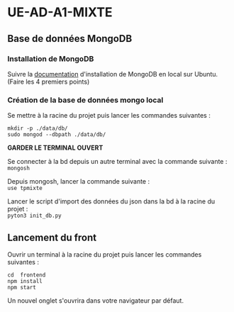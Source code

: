 # UE-AD-A1-MIXTE


## Base de données MongoDB
### Installation de MongoDB
Suivre la [documentation](https://www.mongodb.com/docs/manual/tutorial/install-mongodb-on-ubuntu/) d'installation de MongoDB en local sur Ubuntu. (Faire les 4 premiers points)

### Création de la base de données mongo local
Se mettre à la racine du projet puis lancer les commandes suivantes :
```
mkdir -p ./data/db/ 
sudo mongod --dbpath ./data/db/
```
 **GARDER LE TERMINAL OUVERT**

Se connecter à la bd depuis un autre terminal avec la commande suivante :  
`mongosh`

Depuis mongosh, lancer la commande suivante :   
```use tpmixte```

Lancer le script d'import des données du json dans la bd à la racine du projet :   
``pyton3 init_db.py``


## Lancement du front
Ouvrir un terminal à la racine du projet puis lancer les commandes suivantes :
```
cd  frontend
npm install
npm start
```
Un nouvel onglet s'ouvrira dans votre navigateur par défaut.